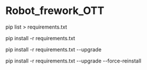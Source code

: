 # Robot_frework_OTT


pip list > requirements.txt


<!-- install the dependences -->

pip install -r requirements.txt

pip install -r requirements.txt --upgrade

pip install -r requirements.txt --upgrade --force-reinstall

